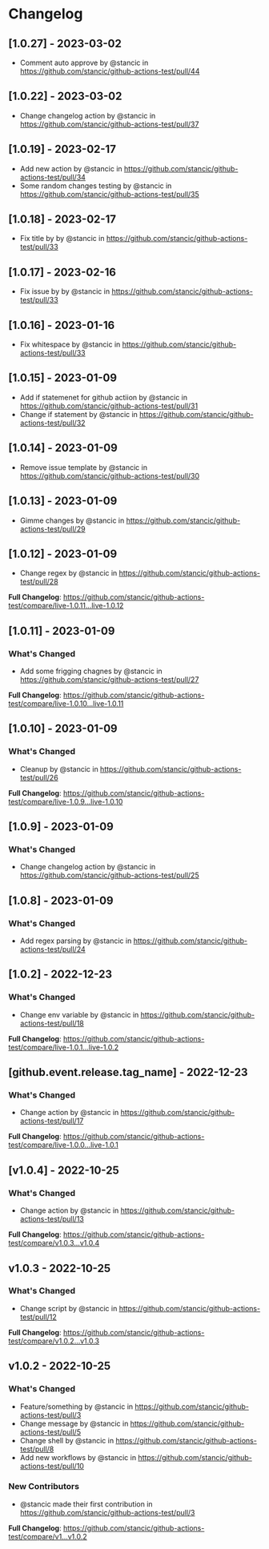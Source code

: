 # Changelog

## [1.0.27] - 2023-03-02

- Comment auto approve by @stancic in https://github.com/stancic/github-actions-test/pull/44

## [1.0.22] - 2023-03-02

- Change changelog action by @stancic in https://github.com/stancic/github-actions-test/pull/37

## [1.0.19] - 2023-02-17

- Add new action by @stancic in https://github.com/stancic/github-actions-test/pull/34
- Some random changes testing by @stancic in https://github.com/stancic/github-actions-test/pull/35

## [1.0.18] - 2023-02-17

- Fix title by by @stancic in https://github.com/stancic/github-actions-test/pull/33

## [1.0.17] - 2023-02-16

- Fix issue by by @stancic in https://github.com/stancic/github-actions-test/pull/33

## [1.0.16] - 2023-01-16

- Fix whitespace by @stancic in https://github.com/stancic/github-actions-test/pull/33

## [1.0.15] - 2023-01-09

- Add if statemenet for github actiion by @stancic in https://github.com/stancic/github-actions-test/pull/31
- Change if statement by @stancic in https://github.com/stancic/github-actions-test/pull/32

## [1.0.14] - 2023-01-09

- Remove issue template by @stancic in https://github.com/stancic/github-actions-test/pull/30

## [1.0.13] - 2023-01-09

- Gimme changes by @stancic in https://github.com/stancic/github-actions-test/pull/29

## [1.0.12] - 2023-01-09

- Change regex by @stancic in https://github.com/stancic/github-actions-test/pull/28

**Full Changelog**: https://github.com/stancic/github-actions-test/compare/live-1.0.11...live-1.0.12

## [1.0.11] - 2023-01-09

### What's Changed

- Add some frigging chagnes by @stancic in https://github.com/stancic/github-actions-test/pull/27

**Full Changelog**: https://github.com/stancic/github-actions-test/compare/live-1.0.10...live-1.0.11

## [1.0.10] - 2023-01-09

### What's Changed

- Cleanup by @stancic in https://github.com/stancic/github-actions-test/pull/26

**Full Changelog**: https://github.com/stancic/github-actions-test/compare/live-1.0.9...live-1.0.10

## [1.0.9] - 2023-01-09

### What's Changed

- Change changelog action by @stancic in https://github.com/stancic/github-actions-test/pull/25

## [1.0.8] - 2023-01-09

### What's Changed

- Add regex parsing by @stancic in https://github.com/stancic/github-actions-test/pull/24

## [1.0.2] - 2022-12-23

### What's Changed

- Change env variable by @stancic in https://github.com/stancic/github-actions-test/pull/18

**Full Changelog**: https://github.com/stancic/github-actions-test/compare/live-1.0.1...live-1.0.2

## [github.event.release.tag_name] - 2022-12-23

### What's Changed

- Change action by @stancic in https://github.com/stancic/github-actions-test/pull/17

**Full Changelog**: https://github.com/stancic/github-actions-test/compare/live-1.0.0...live-1.0.1

## [v1.0.4] - 2022-10-25

### What's Changed

- Change action by @stancic in https://github.com/stancic/github-actions-test/pull/13

**Full Changelog**: https://github.com/stancic/github-actions-test/compare/v1.0.3...v1.0.4

## v1.0.3 - 2022-10-25

### What's Changed

- Change script by @stancic in https://github.com/stancic/github-actions-test/pull/12

**Full Changelog**: https://github.com/stancic/github-actions-test/compare/v1.0.2...v1.0.3

## v1.0.2 - 2022-10-25

### What's Changed

- Feature/something by @stancic in https://github.com/stancic/github-actions-test/pull/3
- Change message by @stancic in https://github.com/stancic/github-actions-test/pull/5
- Change shell by @stancic in https://github.com/stancic/github-actions-test/pull/8
- Add new workflows by @stancic in https://github.com/stancic/github-actions-test/pull/10

### New Contributors

- @stancic made their first contribution in https://github.com/stancic/github-actions-test/pull/3

**Full Changelog**: https://github.com/stancic/github-actions-test/compare/v1...v1.0.2
